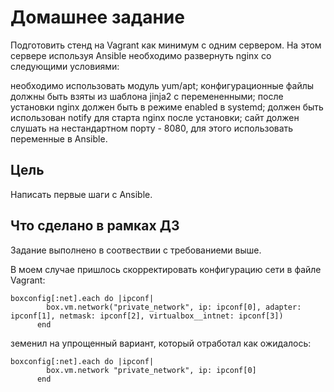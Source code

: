 # Домашнее задание

Подготовить стенд на Vagrant как минимум с одним сервером. На этом сервере используя Ansible необходимо развернуть nginx со следующими условиями:

необходимо использовать модуль yum/apt;
конфигурационные файлы должны быть взяты из шаблона jinja2 с перемененными;
после установки nginx должен быть в режиме enabled в systemd;
должен быть использован notify для старта nginx после установки;
сайт должен слушать на нестандартном порту - 8080, для этого использовать переменные в Ansible.

## Цель

Написать первые шаги с Ansible.

## Что сделано в рамках ДЗ

Задание выполнено в соотвествии с требованиеми выше.

В моем случае пришлось скорректировать конфигурацию сети в файле Vagrant:

```RUBBY
boxconfig[:net].each do |ipconf|
        box.vm.network("private_network", ip: ipconf[0], adapter: ipconf[1], netmask: ipconf[2], virtualbox__intnet: ipconf[3])
      end
```

земенил на упрощенный вариант, который отработал как ожидалось:

```RUBBY
boxconfig[:net].each do |ipconf|
        box.vm.network "private_network", ip: ipconf[0]
      end
```
